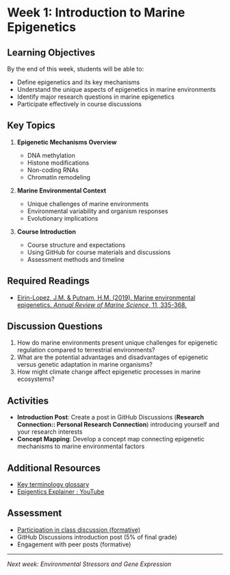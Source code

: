 # Week 1: Introduction to Marine Epigenetics

## Learning Objectives
By the end of this week, students will be able to:
- Define epigenetics and its key mechanisms
- Understand the unique aspects of epigenetics in marine environments
- Identify major research questions in marine epigenetics
- Participate effectively in course discussions

## Key Topics
1. **Epigenetic Mechanisms Overview**
   - DNA methylation
   - Histone modifications
   - Non-coding RNAs
   - Chromatin remodeling

2. **Marine Environmental Context**
   - Unique challenges of marine environments
   - Environmental variability and organism responses
   - Evolutionary implications

3. **Course Introduction**
   - Course structure and expectations
   - Using GitHub for course materials and discussions
   - Assessment methods and timeline

## Required Readings
- [Eirin-Lopez, J.M. & Putnam, H.M. (2019). Marine environmental epigenetics. *Annual Review of Marine Science*, 11, 335-368.](annurev-marine-010318-095114.pdf)

## Discussion Questions
1. How do marine environments present unique challenges for epigenetic regulation compared to terrestrial environments?
2. What are the potential advantages and disadvantages of epigenetic versus genetic adaptation in marine organisms?
3. How might climate change affect epigenetic processes in marine ecosystems?

## Activities
- **Introduction Post**: Create a post in GitHub Discussions (**Research Connection:: Personal Research Connection**) introducing yourself and your research interests
- **Concept Mapping**: Develop a concept map connecting epigenetic mechanisms to marine environmental factors

## Additional Resources
- [Key terminology glossary](glossary.md)
- [Epigentics Explainer : YouTube](https://www.youtube.com/embed/MD3Fc0XOjWk)

## Assessment
- [Participation in class discussion (formative)](https://github.com/sr320/course-FISH510-2025/discussions/new?category=course-discussion)
- GitHub Discussions introduction post (5% of final grade)
- Engagement with peer posts (formative)

---
*Next week: Environmental Stressors and Gene Expression*
